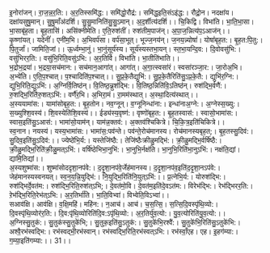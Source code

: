 

  
इ॒नोरा॑जन्। रा॒ज॒न्न॒र॒ति:। अ॒र॒तिस्समि॑द्ध:। समि॑द्धो॒रौद्र॑:। समि॑द्ध॒इति॒संऽइ॑द्ध:। रौद्रो॒न। नदक्षा॑य। दक्षा॑यसुषु॒मान्। सु॒षु॒माँअ॑दर्शि। सु॒सु॒मानिति॑सु॒सु॒ऽमान्। अ॒द॒र्शीत्य॑दर्शि।। चि॒किद्वि। विभा॑ति। भा॒ति॒भा॒सा। भा॒साबृ॑ह॒ता। बृ॒ह॒तासि॑। असि॑क्नीमेति। ए॒ति॒रुश॑तीं। रुश॑तीम॒पाज॑न्। अ॒पा॒ज॒न्नित्य॑प॒ऽआज॑न्।।  
कृ॒ष्णांयत्। यदेनीं॑। एनी॑म॒भि। अ॒भिवर्प॑सा। वर्प॑सा॒भूत्। भूज्ज॒नय॑न्। ज॒नय॒न्न्योषां॑। योषां॑बृह॒त:। बृ॒ह॒त:पि॒तु:। पि॒तुर्जां। जामिति॒जां।। ऊ॒र्ध्वम्भा॒नुं। भा॒नुंसूर्य॑स्य। सूर्य॑स्यस्तभा॒यन्। स्त॒भा॒यन्दि॒व:। दि॒वोवसु॑भि:। वसु॑भिरर॒ति:। वसु॑भि॒रिति॒वसु॑ऽभि:। अ॒र॒तिर्वि। विभा॑ति। भा॒तीति॑भाति।।  
भ॒द्रोभ॒द्रया॑। भ॒द्रया॒सच॑मान:। सच॑मान॒आगा॑त्। आगा॑त्। अ॒गा॒त्स्वसा॑रं। स्वसा॑रञ्जा॒र:। जा॒रोअ॒भि। अ॒भ्ये॑ति। ए॒ति॒प॒श्चात्। प॒श्चादिति॑प॒श्चात्।। सु॒प्र॒के॒तैद्युभि॑:। सु॒प्र॒के॒तैरिति॑सु॒ऽप्र॒के॒तै:। द्युभि॑र॒ग्नि:। द्युभि॒रिति॒द्युऽभि॑:। अ॒ग्निर्वि॒तिष्ठ॑न्। वि॒तिष्ठ॒न्न्रुश॑द्भि:। वि॒तिष्ठ॒न्निति॑वि॒ऽतिष्ठ॑न्। रुश॑द्भि॒र्वणै॑:। रु॒शद्भि॒रिति॑रु॒शत्ऽभि॑:। वर्णै॑र॒भि। अ॒भिरा॒मं। रा॒मम॑स्थात्। अ॒स्था॒दित्य॑स्थात्।।  
अ॒स्ययामा॑स:। यामा॑सोबृह॒त:। बृ॒ह॒तोन। नव॒ग्नून्। व॒ग्नूनिन्धा॑ना:। इन्धा॑नाअ॒ग्ने:। अ॒ग्नेस्स॒ख्यु:। स॒ख्युश्शि॒वस्य॑। शि॒वस्येति॑शि॒वस्य॑।। ईड्य॑स्य॒वृष्ण॑:। वृष्णो॑बृह॒त:। बृ॒ह॒तस्वास॑:। स्वासो॒भामा॑स:। स्वास॒इति॑सु॒ऽआस॑:। भामा॑सो॒याम॑न्। याम॑न्न॒क्तव॑:। अ॒क्तव॑श्चिकित्रे। चि॒कि॒त्र॒इति॑चिकित्रे।।  
स्व॒नान। नयस्य॑। यस्य॒भामा॑स:। भामा॑स॒:पव॑न्ते। पव॑न्ते॒रोच॑मानस्य। रोच॑मानस्यबृह॒त;। बृ॒ह॒तस्सु॒दिव॑:। सु॒दिव॒इति॑सु॒ऽदिव॑:।। ज्येष्ठे॑भि॒र्य:। यस्तेजि॑ष्ठै:। तेजि॑ष्ठैःक्रीळु॒मद्भि॑:। क्री॒ळु॒मद्भि॒र्वर्षि॑ष्ठै:। क्री॒ळु॒मद्भि॒रिति॑क्री॒ळु॒मत्ऽभि॑:। वर्षि॑ष्ठेभिभा॒नुभि॑:। भा॒नुभि॒र्नक्ष॑ति। भा॒नुभि॒रिति॑भा॒नुऽभि॑:। नक्ष॑ति॒द्यां। द्यामि॒तिद्यां।।  
अ॒स्यशुष्मा॑स:। शुष्मा॑सोददृशा॒नप॑वे:। द॒दृ॒शा॒नप॑वे॒र्जेह॑मानस्य। द॒दृ॒शा॒नप॑व॒इति॑द॒दृ॒शा॒नऽप॑वे:। जेह॑मानस्यस्वनयत्। स्व॒न॒य॒न्नि॒युद्भि॑:। नि॒युद्भि॒रिति॑नि॒युत्ऽभि॑:।। प्र॒त्नेभि॒र्य:। योरुश॑द्भि:। रुश॑द्भिर्दे॒वत॑म:। रुश॑द्भि॒रिति॒रुश॑त्ऽभि;। दे॒वत॑मो॒वि। दे॒वत॑म॒इति॑दे॒वऽत॑म:। विरेभ॑द्भि:। रेभ॑द्भिरर॒ति:। ऱेभ॑द्भि॒रिति॒रेभ॑त्ऽभि:। अ॒र॒तिर्भा॑ति। भा॒ति॒विभ्वा॑। विभ्वेति॒विऽभ्वा॑।।  
सआव॑क्षि। आव॑क्षि। व॒क्षि॒महि॑। महि॑न:। न॒आच॑। आच॑। च॒स॒त्सि॒। स॒त्सि॒दि॒वस्पृ॑थि॒व्यो:। दि॒वस्पृ॑थि॒व्योर॑र॒ति:। दि॒व:पृ॑थि॒व्योरिति॑दि॒व:ऽपृ॑थि॒व्यो:। अ॒र॒तिर्यु॑व॒त्यो:। यु॒व॒त्योरिति॑यु॒व॒त्यो:।। अ॒ग्निस्सु॒तुक॑:। सु॒तुक॑स्सु॒तुके॑भि;। सु॒तुक॒इति॑सु॒ऽतुक॑:। सु॒तुके॑भि॒रश्वै॑:। सु॒तुके॑भि॒रिति॑सु॒ऽतुके॑भि:। अश्वै॒रभ॑स्वद्भि:। रभ॑स्वद्भी॒रभ॑स्वान्। रभ॑स्वद्भि॒रिति॒रभ॑स्वत्ऽभि:। रभ॑स्वाँ॒एह। एह। इ॒हग॑म्या:। ग॒म्या॒इति॑गम्या:।। 31।।  
